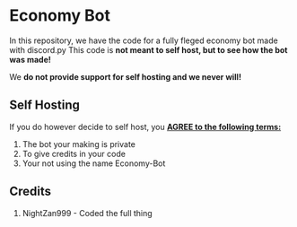 # Economy Bot
In this repository, we have the code for a fully fleged economy bot made with discord.py
This code is **not meant to self host, but to see how the bot was made!**

We **do not provide support for self hosting and we never will!**
## Self Hosting
If you do however decide to self host, you **<ins>AGREE to the following terms:</ins>**
1. The bot your making is private
2. To give credits in your code
3. Your not using the name Economy-Bot

## Credits
1. NightZan999 - Coded the full thing
